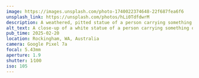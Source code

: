 ```yaml
---
image: https://images.unsplash.com/photo-1740022374648-22f687fea6f6
unsplash_link: https://unsplash.com/photos/hLi0TdfdwrM
description: A weathered, pitted statue of a person carrying something.
alt_text: A close-up of a white statue of a person carrying something over their shoulder. The statue is very pitted and weathered and behind it is the green foliage of a garden. The sky can be seen between the leaves.
pub_time: 2025-02-20
location: Rockingham, WA, Australia
camera: Google Pixel 7a
focal: 5.43mm
aperture: 1.9
shutter: 1⁄100
iso: 105
---
```

